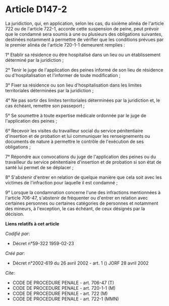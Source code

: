 # Article D147-2

La juridiction, qui, en application, selon les cas, du sixième alinéa de l'article 722 ou de l'article 722-1, accorde cette
suspension de peine, peut prévoir que le condamné sera soumis à une ou plusieurs des obligations suivantes, destinées
notamment à permettre de vérifier que les conditions prévues par le premier alinéa de l'article 720-1-1 demeurent remplies :

1° Etablir sa résidence ou être hospitalisé dans un lieu ou un établissement déterminé par la juridiction ;

2° Tenir le juge de l'application des peines informé de son lieu de résidence ou d'hospitalisation et l'informer de toute
modification ;

3° Fixer sa résidence ou son lieu d'hospitalisation dans les limites territoriales déterminées par la juridiction ;

4° Ne pas sortir des limites territoriales déterminées par la juridiction et, le cas échéant, remettre son passeport ;

5° Se soumettre à toute expertise médicale ordonnée par le juge de l'application des peines ;

6° Recevoir les visites du travailleur social du service pénitentiaire d'insertion et de probation et lui communiquer les
renseignements ou documents de nature à permettre le contrôle de l'exécution de ses obligations ;

7° Répondre aux convocations du juge de l'application des peines ou du travailleur du service pénitentiaire d'insertion et de
probation si son état de santé lui permet de se déplacer ;

8° S'abstenir d'entrer en relation de quelque manière que cela soit avec les victimes de l'infraction pour laquelle il est
condamné ;

9° Lorsque la condamnation concerne l'une des infractions mentionnées à l'article 706-47, s'abstenir de fréquenter ou
d'entrer en relation avec certaines personnes ou certaines catégories de personnes et notamment des mineurs, à l'exception,
le cas échéant, de ceux désignés par la décision.

**Liens relatifs à cet article**

_Codifié par_:

  - Décret n°59-322 1959-02-23

_Créé par_:

  - Décret n°2002-619 du 26 avril 2002 - art. 1 () JORF 28 avril 2002

_Cite_:

  - CODE DE PROCEDURE PENALE - art. 706-47 (T)
  - CODE DE PROCEDURE PENALE - art. 720-1-1 (M)
  - CODE DE PROCEDURE PENALE - art. 722 (M)
  - CODE DE PROCEDURE PENALE - art. 722-1 (MMN)
